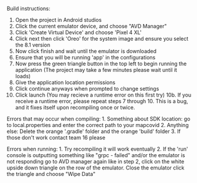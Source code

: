 Build instructions:

1. Open the project in Android studios
2. Click the current emulator device, and choose "AVD Manager"
3. Click 'Create Virtual Device' and choose 'Pixel 4 XL'
4. Click next then click 'Oreo' for the system image and ensure you select the 8.1 version
5. Now click finish and wait until the emulator is downloaded
6. Ensure that you will be running 'app' in the configurations
7. Now press the green triangle button in the top left to begin running the application (The project may take a few minutes please wait until it loads)
8. Give the application location permissions
9. Click continue anyways when prompted to change settings
10. Click launch (You may recieve a runtime error on this first try)
10b. If you receive a runtime error, please repeat steps 7 through 10. This is a bug, and it fixes itself upon 
	 recompiling once or twice.

Errors that may occur when compiling:
	1. Something about SDK location: go to local.properties and enter the correct path to your mapcovid
	2. Anything else: Delete the orange '.gradle' folder and the orange 'build' folder
	3. If those don't work contact team 16 please

Errors when running:
	1. Try recompiling it will work eventually
	2. If the 'run' console is outputting something like "grpc - failed" and/or the emulator is 
	   not responding go to AVD manager again like in step 2, click on the white upside down triangle
	   on the row of the emulator. Close the emulator click the triangle and choose "Wipe Data"
